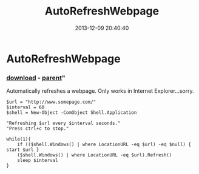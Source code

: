﻿---
pid:            4685
parent:         4684
children:       
poster:         Jack Neff
title:          AutoRefreshWebpage
date:           2013-12-09 20:40:40
format:         posh
---

# AutoRefreshWebpage

### [download](4685.ps1) - [parent](4684.md)"

Automatically refreshes a webpage.  Only works in Internet Explorer...sorry.

```posh
$url = "http://www.somepage.com/"
$interval = 60
$shell = New-Object -ComObject Shell.Application

"Refreshing $url every $interval seconds."
"Press ctrl+c to stop."

while(1){
    if (($shell.Windows() | where LocationURL -eq $url) -eq $null) { start $url }
    ($shell.Windows() | where LocationURL -eq $url).Refresh()
    sleep $interval
}
```
